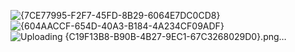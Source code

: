 ![{7CE77995-F2F7-45FD-8B29-6064E7DC0CD8}](https://github.com/user-attachments/assets/eae6a563-d951-4e13-951e-3ea8c13c190b)
![{604AACCF-654D-40A3-B184-4A234CF09ADF}](https://github.com/user-attachments/assets/a82c7b57-f268-4aea-a307-0627182d6ae1)
![Uploading {C19F13B8-B90B-4B27-9EC1-67C3268029D0}.png…]()
